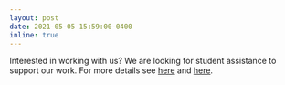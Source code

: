 ```yaml
---
layout: post
date: 2021-05-05 15:59:00-0400
inline: true
---
```


Interested in working with us? We are looking for student assistance to support our work. For more details see 
<a href="{{ site.baseurl }}/assets/pdf/SHK_survey.pdf">here</a> and 
<a href="{{ site.baseurl }}/assets/pdf/SHK_RemoteSensing.pdf">here</a>. 
